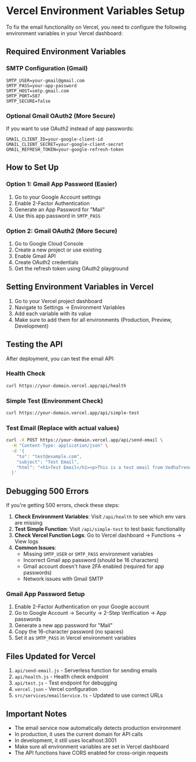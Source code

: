 # Vercel Environment Variables Setup

To fix the email functionality on Vercel, you need to configure the following environment variables in your Vercel dashboard:

## Required Environment Variables

### SMTP Configuration (Gmail)
```
SMTP_USER=your-gmail@gmail.com
SMTP_PASS=your-app-password
SMTP_HOST=smtp.gmail.com
SMTP_PORT=587
SMTP_SECURE=false
```

### Optional Gmail OAuth2 (More Secure)
If you want to use OAuth2 instead of app passwords:
```
GMAIL_CLIENT_ID=your-google-client-id
GMAIL_CLIENT_SECRET=your-google-client-secret
GMAIL_REFRESH_TOKEN=your-google-refresh-token
```

## How to Set Up

### Option 1: Gmail App Password (Easier)
1. Go to your Google Account settings
2. Enable 2-Factor Authentication
3. Generate an App Password for "Mail"
4. Use this app password in `SMTP_PASS`

### Option 2: Gmail OAuth2 (More Secure)
1. Go to Google Cloud Console
2. Create a new project or use existing
3. Enable Gmail API
4. Create OAuth2 credentials
5. Get the refresh token using OAuth2 playground

## Setting Environment Variables in Vercel

1. Go to your Vercel project dashboard
2. Navigate to Settings → Environment Variables
3. Add each variable with its value
4. Make sure to add them for all environments (Production, Preview, Development)

## Testing the API

After deployment, you can test the email API:

### Health Check
```bash
curl https://your-domain.vercel.app/api/health
```

### Simple Test (Environment Check)
```bash
curl https://your-domain.vercel.app/api/simple-test
```

### Test Email (Replace with actual values)
```bash
curl -X POST https://your-domain.vercel.app/api/send-email \
  -H "Content-Type: application/json" \
  -d '{
    "to": "test@example.com",
    "subject": "Test Email",
    "html": "<h1>Test Email</h1><p>This is a test email from VedhaTrendz.</p>"
  }'
```

## Debugging 500 Errors

If you're getting 500 errors, check these steps:

1. **Check Environment Variables**: Visit `/api/health` to see which env vars are missing
2. **Test Simple Function**: Visit `/api/simple-test` to test basic functionality
3. **Check Vercel Function Logs**: Go to Vercel dashboard → Functions → View logs
4. **Common Issues**:
   - Missing `SMTP_USER` or `SMTP_PASS` environment variables
   - Incorrect Gmail app password (should be 16 characters)
   - Gmail account doesn't have 2FA enabled (required for app passwords)
   - Network issues with Gmail SMTP

### Gmail App Password Setup
1. Enable 2-Factor Authentication on your Google account
2. Go to Google Account → Security → 2-Step Verification → App passwords
3. Generate a new app password for "Mail"
4. Copy the 16-character password (no spaces)
5. Set it as `SMTP_PASS` in Vercel environment variables

## Files Updated for Vercel

1. `api/send-email.js` - Serverless function for sending emails
2. `api/health.js` - Health check endpoint
3. `api/test.js` - Test endpoint for debugging
4. `vercel.json` - Vercel configuration
5. `src/services/emailService.ts` - Updated to use correct URLs

## Important Notes

- The email service now automatically detects production environment
- In production, it uses the current domain for API calls
- In development, it still uses localhost:3001
- Make sure all environment variables are set in Vercel dashboard
- The API functions have CORS enabled for cross-origin requests
